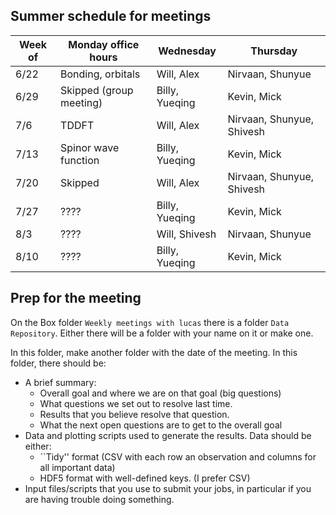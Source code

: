 ## Summer schedule for meetings

Week of | Monday office hours | Wednesday | Thursday 
--------|--------------------|-----------|---------
6/22    | Bonding, orbitals   | Will, Alex | Nirvaan, Shunyue|
6/29    | Skipped (group meeting)   | Billy, Yueqing | Kevin, Mick |
7/6     | TDDFT  | Will, Alex  | Nirvaan, Shunyue, Shivesh | 
7/13     | Spinor wave function  | Billy, Yueqing  | Kevin, Mick | 
7/20     | Skipped  | Will, Alex  | Nirvaan, Shunyue, Shivesh | 
7/27     | ????  | Billy, Yueqing  | Kevin, Mick | 
8/3   | ????  | Will, Shivesh  | Nirvaan, Shunyue | 
8/10    | ????  | Billy, Yueqing  | Kevin, Mick | 

## Prep for the meeting

On the Box folder `Weekly meetings with lucas` there is a folder `Data Repository`. Either there will be a folder with your name on it or make one. 

In this folder, make another folder with the date of the meeting. In this folder, there should be: 
 * A brief summary: 
    - Overall goal and where we are on that goal (big questions)
    - What questions we set out to resolve last time. 
    - Results that you believe resolve that question. 
    - What the next open questions are to get to the overall goal
* Data and plotting scripts used to generate the results. Data should be either:
    - ``Tidy'' format (CSV with each row an observation and columns for all important data)
    - HDF5 format with well-defined keys. (I prefer CSV)
* Input files/scripts that you use to submit your jobs, in particular if you are having trouble doing something.
